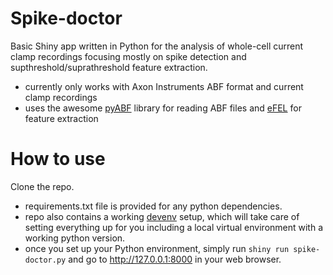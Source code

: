 # Spike-doctor
Basic Shiny app written in Python for the analysis of whole-cell current clamp recordings focusing mostly on spike detection and supthreshold/suprathreshold feature extraction.

- currently only works with Axon Instruments ABF format and current clamp recordings
- uses the awesome [pyABF](https://github.com/swharden/pyABF) library for reading ABF files and [eFEL](https://github.com/openbraininstitute/eFEL) for feature extraction

# How to use
Clone the repo. 
- requirements.txt file is provided for any python dependencies.
- repo also contains a working [devenv](https://devenv.sh/) setup, which will take care of setting everything up for you including a local virtual environment with a working python version.
- once you set up your Python environment, simply run `shiny run spike-doctor.py` and go to http://127.0.0.1:8000 in your web browser.
